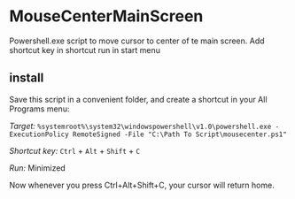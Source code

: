 # MouseCenterMainScreen
Powershell.exe script to move cursor to center of te main screen. 
Add shortcut key in shortcut run in start menu

## install
Save this script in a convenient folder, and create a shortcut in your All Programs menu:

*Target:* `%systemroot%\system32\windowspowershell\v1.0\powershell.exe -ExecutionPolicy RemoteSigned -File "C:\Path To Script\mousecenter.ps1"`

*Shortcut key:* `Ctrl` + `Alt` + `Shift` + `C`

*Run:* Minimized

Now whenever you press Ctrl+Alt+Shift+C, your cursor will return home.
